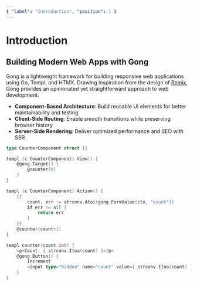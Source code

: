```yaml
---
{ "label": "Introduction", "position": 1 }
---
```


# Introduction

## Building Modern Web Apps with Gong

Gong is a lightweight framework for building responsive web applications using Go, Templ, and HTMX. Drawing inspiration from the design of [Remix](https://remix.run/), Gong provides an opinionated yet straightforward approach to web development.

- **Component-Based Architecture**: Build reusable UI elements for better maintainability and testing
- **Client-Side Routing**: Enable smooth transitions while preserving browser history
- **Server-Side Rendering**: Deliver optimized performance and SEO with SSR

```go
type CounterComponent struct {}

templ (c CounterComponent) View() {
	@gong.Target() {
		@counter(0)
	}
}

templ (c CounterComponent) Action() {
	{{
		count, err := strconv.Atoi(gong.FormValue(ctx, "count"))
		if err != nil {
			return err
		}
	}}
	@counter(count+1)
}

templ counter(count int) {
	<p>Count: { strconv.Itoa(count) }</p>
	@gong.Button() {
		Increment
		<input type="hidden" name="count" value={ strconv.Itoa(count) }/>
	}
}
```
